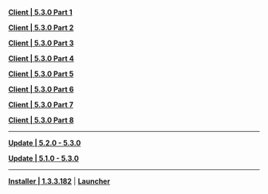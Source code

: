**[Client | 5.3.0  Part 1](https://autopatchhk.yuanshen.com/client_app/download/pc_zip/20241219110745_1vT3FzXdDTDFZFrL/GenshinImpact_5.3.0.zip.001)**

**[Client | 5.3.0  Part 2](https://autopatchhk.yuanshen.com/client_app/download/pc_zip/20241219110745_1vT3FzXdDTDFZFrL/GenshinImpact_5.3.0.zip.002)**

**[Client | 5.3.0  Part 3](https://autopatchhk.yuanshen.com/client_app/download/pc_zip/20241219110745_1vT3FzXdDTDFZFrL/GenshinImpact_5.3.0.zip.003)**

**[Client | 5.3.0  Part 4](https://autopatchhk.yuanshen.com/client_app/download/pc_zip/20241219110745_1vT3FzXdDTDFZFrL/GenshinImpact_5.3.0.zip.004)**

**[Client | 5.3.0  Part 5](https://autopatchhk.yuanshen.com/client_app/download/pc_zip/20241219110745_1vT3FzXdDTDFZFrL/GenshinImpact_5.3.0.zip.005)**

**[Client | 5.3.0  Part 6](https://autopatchhk.yuanshen.com/client_app/download/pc_zip/20241219110745_1vT3FzXdDTDFZFrL/GenshinImpact_5.3.0.zip.006)**

**[Client | 5.3.0  Part 7](https://autopatchhk.yuanshen.com/client_app/download/pc_zip/20241219110745_1vT3FzXdDTDFZFrL/GenshinImpact_5.3.0.zip.007)**

**[Client | 5.3.0  Part 8](https://autopatchhk.yuanshen.com/client_app/download/pc_zip/20241219110745_1vT3FzXdDTDFZFrL/GenshinImpact_5.3.0.zip.008)**

---

**[Update | 5.2.0 - 5.3.0](https://autopatchhk.yuanshen.com/client_app/update/hk4e_global/game_5.2.0_5.3.0_hdiff_cixFUHQZyAJuOKIN.zip)**

**[Update | 5.1.0 - 5.3.0](https://autopatchhk.yuanshen.com/client_app/update/hk4e_global/game_5.1.0_5.3.0_hdiff_EqAXgBXKuyfZhuCC.zip)**

---

**[Installer | 1.3.3.182](https://download-porter.hoyoverse.com/download-porter/2024/11/19/GenshinImpact_install_202411101123.exe)** | **[Launcher](https://hyp-webstatic.hoyoverse.com/hyp-client/VYTpXlbWo8_1.3.3.182_1_0_cps_hyp_global_VYTpXlbWo8_11hoyoverse_202411221125_nvTiOrbu.zip)**
